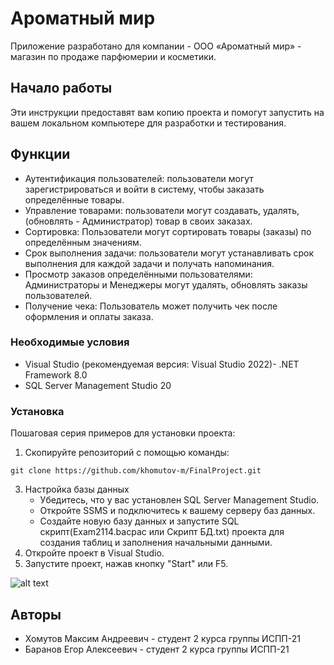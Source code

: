 # Ароматный мир

 Приложение разработано для компании - ООО «Ароматный мир» - магазин по продаже парфюмерии и косметики. 

## Начало работы

Эти инструкции предоставят вам копию проекта и помогут запустить на вашем локальном компьютере для разработки и тестирования.

## Функции 

- Аутентификация пользователей: пользователи могут зарегистрироваться и войти в систему, чтобы заказать определённые товары.
- Управление товарами: пользователи могут создавать, удалять, (обновлять - Администратор) товар в своих заказах.
- Сортировка: Пользователи могут сортировать товары (заказы) по определённым значениям.
- Срок выполнения задачи: пользователи могут устанавливать срок выполнения для каждой задачи и получать напоминания.
- Просмотр заказов определёнными пользователями: Администраторы и Менеджеры могут удалять, обновлять заказы пользователей.
- Получение чека: Пользователь может получить чек после оформления и оплаты заказа.

### Необходимые условия

- Visual Studio (рекомендуемая версия: Visual Studio 2022)- .NET Framework 8.0
- SQL Server Management Studio 20

### Установка

Пошаговая серия примеров для установки проекта:
1. Скопируйте репозиторий с помощью команды:
```
git clone https://github.com/khomutov-m/FinalProject.git
```
3. Настройка базы данных
    - Убедитесь, что у вас установлен SQL Server Management Studio.
    - Откройте SSMS и подключитесь к вашему серверу баз данных.
    - Создайте новую базу данных и запустите SQL скрипт(Exam2114.bacpac или Скрипт БД.txt) проекта для создания таблиц и заполнения начальными данными.
3. Откройте проект в Visual Studio.
4. Запустите проект, нажав кнопку "Start" или F5.

![alt text](https://github.com/khomutov-m/FinalProject/blob/main/photo_example.jpg)

## Авторы

*  Хомутов Максим Андреевич - студент 2 курса группы ИСПП-21
*  Баранов Егор Алексеевич - студент 2 курса группы ИСПП-21
